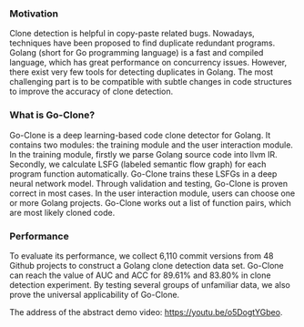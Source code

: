 ### Motivation
Clone detection is helpful in copy-paste related bugs. Nowadays, techniques have been proposed to find duplicate redundant programs. Golang (short for Go programming language) is a fast and compiled language, which has great performance on concurrency issues. However, there exist very few tools for detecting duplicates in Golang. The most challenging part is to be compatible with subtle changes in code structures to improve the accuracy of clone detection.

### What is Go-Clone?
Go-Clone is a deep learning-based code clone detector for Golang. It contains two modules: the training module and the user interaction module. In the training module, firstly we parse Golang source code into llvm IR. Secondly, we calculate LSFG (labeled semantic flow graph) for each program function automatically. Go-Clone trains these LSFGs in a deep neural network model. Through validation and testing, Go-Clone is proven correct in most cases. In the user interaction module, users can choose one or more Golang projects. Go-Clone works out a list of function pairs, which are most likely cloned code. 

### Performance
To evaluate its performance, we collect 6,110 commit versions from 48 Github projects to construct a Golang clone detection data set. Go-Clone can reach the value of AUC and ACC for 89.61\% and 83.80\% in clone detection experiment. By testing several groups of unfamiliar data, we also prove the universal applicability of Go-Clone.

The address of the abstract demo video: https://youtu.be/o5DogtYGbeo.